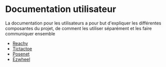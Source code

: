 # Documentation utilisateur

La documentation pour les utilisateurs a pour but d'expliquer les différentes composantes du projet, de comment les
utiliser séparément et les faire communiquer ensemble

- [Reachy](reachy/reachy.md)
- [Tictactoe](reachy/tictactoe.md)
- [Posenet](reachy/posenet.md)
- [Ezwheel](ezwheel/ezwheel.md)
